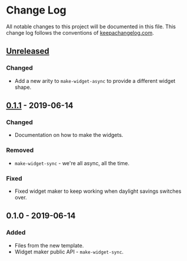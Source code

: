 # Change Log
All notable changes to this project will be documented in this file. This change log follows the conventions of [keepachangelog.com](http://keepachangelog.com/).

## [Unreleased]
### Changed
- Add a new arity to `make-widget-async` to provide a different widget shape.

## [0.1.1] - 2019-06-14
### Changed
- Documentation on how to make the widgets.

### Removed
- `make-widget-sync` - we're all async, all the time.

### Fixed
- Fixed widget maker to keep working when daylight savings switches over.

## 0.1.0 - 2019-06-14
### Added
- Files from the new template.
- Widget maker public API - `make-widget-sync`.

[Unreleased]: https://github.com/your-name/ljm.webdevs/compare/0.1.1...HEAD
[0.1.1]: https://github.com/your-name/ljm.webdevs/compare/0.1.0...0.1.1
